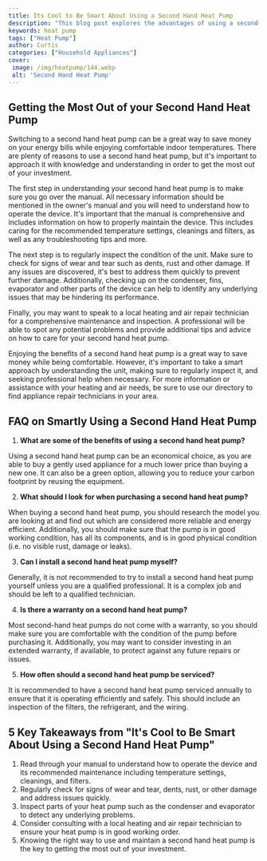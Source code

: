 ```yaml
---
title: Its Cool to Be Smart About Using a Second Hand Heat Pump
description: "This blog post explores the advantages of using a second hand heat pump while searching for ways to reduce energy costs Discover tips and tricks to help you make smart decisions when investing in a second hand heat pump"
keywords: heat pump
tags: ["Heat Pump"]
author: Curtis
categories: ["Household Appliances"]
cover: 
 image: /img/heatpump/144.webp
 alt: 'Second Hand Heat Pump'
---
```

## Getting the Most Out of your Second Hand Heat Pump

Switching to a second hand heat pump can be a great way to save money on your energy bills while enjoying comfortable indoor temperatures. There are plenty of reasons to use a second hand heat pump, but it's important to approach it with knowledge and understanding in order to get the most out of your investment.

The first step in understanding your second hand heat pump is to make sure you go over the manual. All necessary information should be mentioned in the owner's manual and you will need to understand how to operate the device. It's important that the manual is comprehensive and includes information on how to properly maintain the device. This includes caring for the recommended temperature settings, cleanings and filters, as well as any troubleshooting tips and more.

The next step is to regularly inspect the condition of the unit. Make sure to check for signs of wear and tear such as dents, rust and other damage. If any issues are discovered, it's best to address them quickly to prevent further damage. Additionally, checking up on the condenser, fins, evaporator and other parts of the device can help to identify any underlying issues that may be hindering its performance.

Finally, you may want to speak to a local heating and air repair technician for a comprehensive maintenance and inspection. A professional will be able to spot any potential problems and provide additional tips and advice on how to care for your second hand heat pump.

Enjoying the benefits of a second hand heat pump is a great way to save money while being comfortable. However, it's important to take a smart approach by understanding the unit, making sure to regularly inspect it, and seeking professional help when necessary. For more information or assistance with your heating and air needs, be sure to use our directory to find appliance repair technicians in your area.

## FAQ on Smartly Using a Second Hand Heat Pump

1. **What are some of the benefits of using a second hand heat pump?**

Using a second hand heat pump can be an economical choice, as you are able to buy a gently used appliance for a much lower price than buying a new one. It can also be a green option, allowing you to reduce your carbon footprint by reusing the equipment. 

2. **What should I look for when purchasing a second hand heat pump?**

When buying a second hand heat pump, you should research the model you are looking at and find out which are considered more reliable and energy efficient. Additionally, you should make sure that the pump is in good working condition, has all its components, and is in good physical condition (i.e. no visible rust, damage or leaks).

3. **Can I install a second hand heat pump myself?**

Generally, it is not recommended to try to install a second hand heat pump yourself unless you are a qualified professional. It is a complex job and should be left to a qualified technician. 

4. **Is there a warranty on a second hand heat pump?**

Most second-hand heat pumps do not come with a warranty, so you should make sure you are comfortable with the condition of the pump before purchasing it. Additionally, you may want to consider investing in an extended warranty, if available, to protect against any future repairs or issues.

5. **How often should a second hand heat pump be serviced?**

It is recommended to have a second hand heat pump serviced annually to ensure that it is operating efficiently and safely. This should include an inspection of the filters, the refrigerant, and the wiring.

## 5 Key Takeaways from "It's Cool to Be Smart About Using a Second Hand Heat Pump"
1. Read through your manual to understand how to operate the device and its recommended maintenance including temperature settings, cleanings, and filters.
2. Regularly check for signs of wear and tear, dents, rust, or other damage and address issues quickly.
3. Inspect parts of your heat pump such as the condenser and evaporator to detect any underlying problems.
4. Consider consulting with a local heating and air repair technician to ensure your heat pump is in good working order.
5. Knowing the right way to use and maintain a second hand heat pump is the key to getting the most out of your investment.
